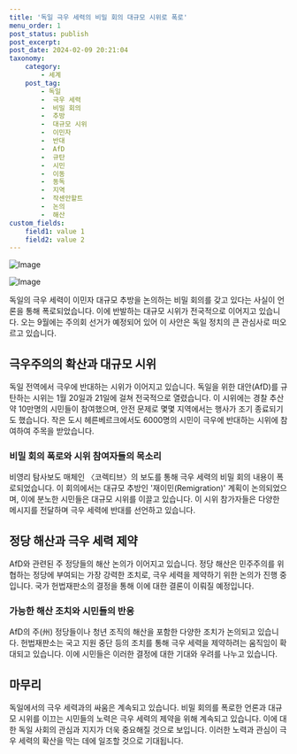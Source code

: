 ```yaml
---
title: '독일 극우 세력의 비밀 회의 대규모 시위로 폭로'
menu_order: 1
post_status: publish
post_excerpt: 
post_date: 2024-02-09 20:21:04
taxonomy:
    category:
        - 세계
    post_tag:
        - 독일
        -  극우 세력
        -  비밀 회의
        -  추방
        -  대규모 시위
        -  이민자
        -  반대
        -  AfD
        -  규탄
        -  시민
        -  이동
        -  동독
        -  지역
        -  작센안할트
        -  논의
        -  해산
custom_fields:
    field1: value 1
    field2: value 2
---
```


![Image](https://imgnews.pstatic.net/image/308/2024/02/09/0000034267_001_20240209082209666.jpg?type=w647)

![Image](https://imgnews.pstatic.net/image/308/2024/02/09/0000034267_002_20240209082209743.jpg?type=w647)

독일의 극우 세력이 이민자 대규모 추방을 논의하는 비밀 회의를 갖고 있다는 사실이 언론을 통해 폭로되었습니다. 이에 반발하는 대규모 시위가 전국적으로 이어지고 있습니다. 오는 9월에는 주의회 선거가 예정되어 있어 이 사안은 독일 정치의 큰 관심사로 떠오르고 있습니다.
## 극우주의의 확산과 대규모 시위
독일 전역에서 극우에 반대하는 시위가 이어지고 있습니다. 독일을 위한 대안(AfD)를 규탄하는 시위는 1월 20일과 21일에 걸쳐 전국적으로 열렸습니다. 이 시위에는 경찰 추산 약 10만명의 시민들이 참여했으며, 안전 문제로 몇몇 지역에서는 행사가 조기 종료되기도 했습니다. 작은 도시 헤른베르크에서도 6000명의 시민이 극우에 반대하는 시위에 참여하여 주목을 받았습니다.
### 비밀 회의 폭로와 시위 참여자들의 목소리
비영리 탐사보도 매체인 〈코렉티브〉의 보도를 통해 극우 세력의 비밀 회의 내용이 폭로되었습니다. 이 회의에서는 대규모 추방인 '재이민(Remigration)' 계획이 논의되었으며, 이에 분노한 시민들은 대규모 시위를 이끌고 있습니다. 이 시위 참가자들은 다양한 메시지를 전달하며 극우 세력에 반대를 선언하고 있습니다.
## 정당 해산과 극우 세력 제약
AfD와 관련된 주 정당들의 해산 논의가 이어지고 있습니다. 정당 해산은 민주주의를 위협하는 정당에 부여되는 가장 강력한 조치로, 극우 세력을 제약하기 위한 논의가 진행 중입니다. 국가 헌법재판소의 결정을 통해 이에 대한 결론이 이뤄질 예정입니다.
### 가능한 해산 조치와 시민들의 반응
AfD의 주(州) 정당들이나 청년 조직의 해산을 포함한 다양한 조치가 논의되고 있습니다. 헌법재판소는 국고 지원 중단 등의 조치를 통해 극우 세력을 제약하려는 움직임이 확대되고 있습니다. 이에 시민들은 이러한 결정에 대한 기대와 우려를 나누고 있습니다.
## 마무리
독일에서의 극우 세력과의 싸움은 계속되고 있습니다. 비밀 회의를 폭로한 언론과 대규모 시위를 이끄는 시민들의 노력은 극우 세력의 제약을 위해 계속되고 있습니다. 이에 대한 독일 사회의 관심과 지지가 더욱 중요해질 것으로 보입니다. 이러한 노력과 관심이 극우 세력의 확산을 막는 데에 일조할 것으로 기대됩니다.
